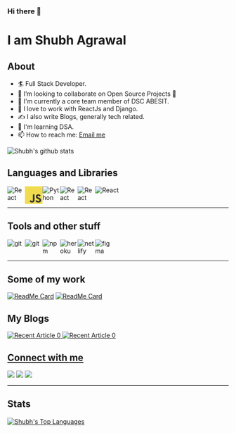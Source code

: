 ### Hi there 👋
# I am Shubh Agrawal

## About
- 🏄‍ Full Stack Developer.
- 👯 I’m looking to collaborate on  Open Source Projects 💖
- 🔭 I'm currently a core team member of DSC ABESIT.
- 🌱 I love to work with ReactJs and Django.
- ✍ I also write Blogs, generally tech related.
- 🤔 I'm learning DSA.
- 📫 How to reach me: [Email me](mailto:shubhagrawal4457@gmail.com)


![Shubh's github stats](https://github-readme-stats-pi.vercel.app/api?username=theshubhagrwl&show_icons=true&count_private=true)

## Languages and Libraries

<img align="left" alt="React" width="40px" src="https://raw.githubusercontent.com/isocpp/logos/master/cpp_logo.png" />
<img align="left" alt="JS" width="40px" src="https://raw.githubusercontent.com/github/explore/80688e429a7d4ef2fca1e82350fe8e3517d3494d/topics/javascript/javascript.png" />
<img align="left" alt="Python" width="40px" src="https://www.vectorlogo.zone/logos/python/python-icon.svg" />
<img align="left" alt="React" width="40px" src="https://www.vectorlogo.zone/logos/reactjs/reactjs-icon.svg" />
<img align="left" alt="React" width="40px" src="https://www.vectorlogo.zone/logos/djangoproject/djangoproject-icon.svg" />
<img align="left" alt="React" width="120px" src="https://upload.wikimedia.org/wikipedia/fr/thumb/7/76/Pygame_%282019%29_Logo.png/220px-Pygame_%282019%29_Logo.png" />

<br />
<br />
<hr />



## Tools and other stuff
<img align="left" alt="git" width="40px" src="https://www.vectorlogo.zone/logos/git-scm/git-scm-icon.svg" />
<img align="left" alt="git" width="40px" src="https://www.vectorlogo.zone/logos/github/github-tile.svg" />
<img align="left" alt="npm" width="40px" src="https://www.vectorlogo.zone/logos/visualstudio_code/visualstudio_code-icon.svg" />
<img align="left" alt="heroku" width="40px" src="https://www.vectorlogo.zone/logos/heroku/heroku-icon.svg" />
<img align="left" alt="netlify" width="40px" src="https://www.vectorlogo.zone/logos/netlify/netlify-icon.svg" />
<img align="left" alt="figma" width="40px" src="https://www.vectorlogo.zone/logos/figma/figma-icon.svg" />
<br />
<br />
<hr />

## Some of my work

[![ReadMe Card](https://github-readme-stats.vercel.app/api/pin/?username=theshubhagrwl&repo=MyMovieTime)](https://github.com/theshubhagrwl/MyMovieTime)
[![ReadMe Card](https://github-readme-stats.vercel.app/api/pin/?username=theshubhagrwl&repo=budget-tracker-frontend)](https://github.com/theshubhagrwl/budget-tracker-frontend)
<!-- [![ReadMe Card](https://github-readme-stats.vercel.app/api/pin/?username=theshubhagrwl&repo=ValueMyMoney)](https://github.com/theshubhagrwl/ValueMyMoney)
[![ReadMe Card](https://github-readme-stats.vercel.app/api/pin/?username=theshubhagrwl&repo=react-wall-app)](https://github.com/theshubhagrwl/react-wall-app)
[![ReadMe Card](https://github-readme-stats.vercel.app/api/pin/?username=theshubhagrwl&repo=minesweeper-pygame)](https://github.com/theshubhagrwl/minesweeper-pygame)
[![ReadMe Card](https://github-readme-stats.vercel.app/api/pin/?username=theshubhagrwl&repo=pygame-tic-tac-toe)](https://github.com/theshubhagrwl/pygame-tic-tac-toe) -->


## My Blogs
<a target="_blank" href="https://github-readme-medium-recent-article.vercel.app/medium/@theshubhagrwl/0"><img src="https://github-readme-medium-recent-article.vercel.app/medium/@theshubhagrwl/0" alt="Recent Article 0"> 
<a target="_blank" href="https://github-readme-medium-recent-article.vercel.app/medium/@theshubhagrwl/1"><img src="https://github-readme-medium-recent-article.vercel.app/medium/@theshubhagrwl/1" alt="Recent Article 0">


## Connect with **me**

[<img height="30" src="https://img.shields.io/badge/twitter-%231DA1F2.svg?&style=for-the-badge&logo=twitter&logoColor=white" />](https://twitter.com/theshubhagrwl)
[<img height="30" src="https://img.shields.io/badge/linkedin-%230077B5.svg?&style=for-the-badge&logo=linkedin&logoColor=white" />](https://www.linkedin.com/in/theshubhagrwl/)
[<img height="30" src="https://img.shields.io/badge/dev.to-%23E4405F.svg?&style=for-the-badge&logo=dev.to&logoColor=white">](https://dev.to/theshubhagrwl) 
<br />
<hr />



## Stats
<a href="#stats">
  <img align="center" alt="Shubh's Top Languages" src="https://github-readme-stats.vercel.app/api/top-langs/?username=theshubhagrwl&&hide=jupyter%20notebook,CSS&langs_count=6" />
</a>

[twitter]: https://twitter.com/theshubhagrwl
[LinkedIn]: https://www.linkedin.com/in/theshubhagrwl/

